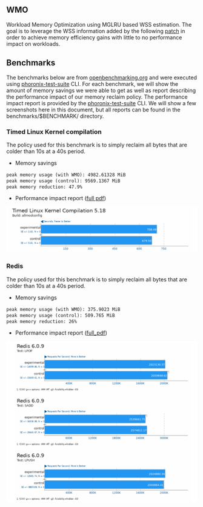 ## WMO

Workload Memory Optimization using MGLRU based WSS estimation. The goal is to leverage the WSS information added by the following [patch](https://patchwork.kernel.org/project/linux-mm/list/?series=858486) in order to achieve memory efficiency gains with
little to no performance impact on workloads.


## Benchmarks

The benchmarks below are from [openbenchmarking.org](https://openbenchmarking.org/) and were executed using [phoronix-test-suite](http://www.phoronix-test-suite.com/) CLI.
For each benchmark, we will show the amount of memory savings we were able to get as well as report describing the performance impact of our memory reclaim policy.
The performance impact report is provided by the [phoronix-test-suite](http://www.phoronix-test-suite.com/) CLI. We will show a few screenshots here in this document, but all reports can be found in the benchmarks/$BENCHMARK/ directory.

### Timed Linux Kernel compilation

The policy used for this benchmark is to simply reclaim all bytes that are colder than 10s at a 40s period.

- Memory savings
```
peak memory usage (with WMO): 4982.61328 MiB
peak memory usage (control): 9569.1367 MiB
peak memory reduction: 47.9%
```

- Performance impact report ([full pdf](./benchmarks/linux-kernel/kenrelbench_report.pdf))

![Figure-0](./benchmarks/linux-kernel/screenshot-0.png)


### Redis

The policy used for this benchmark is to simply reclaim all bytes that are colder than 10s at a 40s period.

- Memory savings
```
peak memory usage (with WMO): 375.9023 MiB
peak memory usage (control): 509.765 MiB 
peak memory reduction: 26%
```

- Performance impact report ([full_pdf](./benchmarks/redis/redisbench_report.pdf))

![Figure-1](./benchmarks/redis/screenshot-0.png)

